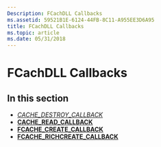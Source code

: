 ```yaml
---
Description: FCachDLL Callbacks
ms.assetid: 59521B1E-6124-44FB-8C11-A955EE3D6A95
title: FCachDLL Callbacks
ms.topic: article
ms.date: 05/31/2018
---
```


# FCachDLL Callbacks

## In this section

-   [*CACHE\_DESTROY\_CALLBACK*](/windows/desktop/api/Filehc/nc-filehc-cache_destroy_callback)
-   [**CACHE\_READ\_CALLBACK**](https://msdn.microsoft.com/library/Bb432262(v=VS.85).aspx)
-   [**FCACHE\_CREATE\_CALLBACK**](https://msdn.microsoft.com/library/Bb432261(v=VS.85).aspx)
-   [**FCACHE\_RICHCREATE\_CALLBACK**](https://msdn.microsoft.com/library/Bb432263(v=VS.85).aspx)

 

 



